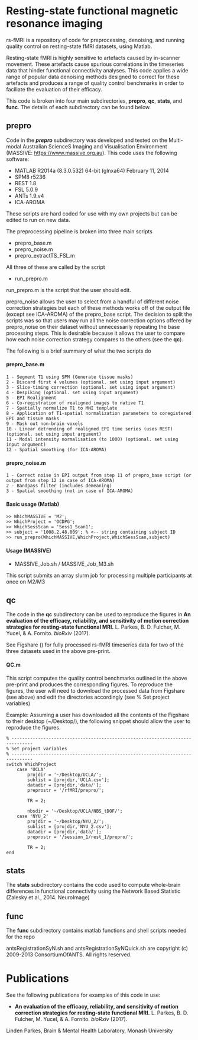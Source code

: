 # Resting-state functional magnetic resonance imaging
rs-fMRI is a repository of code for preprocessing, denoising, and running quality control on resting-state fMRI datasets, using Matlab.

Resting-state fMRI is highly sensitive to artefacts caused by in-scanner movement. These artefacts cause spurious correlations in the timeseries data that hinder functional connectivity analyses. This code applies a wide range of popular data denoising methods designed to correct for these artefacts and produces a range of quality control benchmarks in order to faciliate the evaluation of their efficacy.

This code is broken into four main subdirectories, **prepro**, **qc**, **stats**, and **func**. 
The details of each subdirectory can be found below.

## prepro

Code in the ***prepro*** subdirectory was developed and tested on the Multi-modal Australian ScienceS Imaging and Visualisation Environment (MASSIVE: https://www.massive.org.au).
This code uses the following software:
- MATLAB R2014a (8.3.0.532) 64-bit (glnxa64) February 11, 2014
- SPM8 r5236
- REST 1.8
- FSL 5.0.9
- ANTs 1.9.v4
- ICA-AROMA

These scripts are hard coded for use with my own projects but can be edited to run on new data.

The preprocessing pipeline is broken into three main scripts
- prepro_base.m
- prepro_noise.m
- prepro_extractTS_FSL.m

All three of these are called by the script
- run_prepro.m

run_prepro.m is the script that the user should edit.

prepro_noise allows the user to select from a handful of different noise correction
strategies but each of these methods works off of the output file (except see ICA-AROMA) of the prepro_base script.
The decision to split the scripts was so that users may run all the noise correction options offered
by prepro_noise on their dataset without unnecessarily repeating the base processing steps.
This is desirable because it allows the user to compare how each noise correction strategy compares to the others (see the **qc**).

The following is a brief summary of what the two scripts do

#### prepro_base.m
	1 - Segment T1 using SPM (Generate tissue masks)
	2 - Discard first 4 volumes (optional. set using input argument)
	3 - Slice-timing correction (optional. set using input argument)
	4 - Despiking (optional. set using input argument)
	5 - EPI Realignment
	6 - Co-registration of realigned images to native T1
	7 - Spatially normalize T1 to MNI template
	8 - Application of T1-spatial normalization parameters to coregistered EPI and tissue masks
	9 - Mask out non-brain voxels
	10 - Linear detrending of realigned EPI time series (uses REST) (optional. set using input argument)
	11 - Modal intensity normalisation (to 1000) (optional. set using input argument)
	12 - Spatial smoothing (for ICA-AROMA)

#### prepro_noise.m
	1 - Correct noise in EPI output from step 11 of prepro_base script (or output from step 12 in case of ICA-AROMA)
	2 - Bandpass filter (includes demeaning)
	3 - Spatial smoothing (not in case of ICA-AROMA)	
	
#### Basic usage (Matlab)
	>> WhichMASSIVE = 'M2';
	>> WhichProject = 'OCDPG';
	>> WhichSessScan = 'Sess1_Scan1';
	>> subject = '1008.2.48.009'; % <-- string containing subject ID
	>> run_prepro(WhichMASSIVE,WhichProject,WhichSessScan,subject)

#### Usage (MASSIVE)
- MASSIVE_Job.sh / MASSIVE_Job_M3.sh

This script submits an array slurm job for processing multiple participants at once on M2/M3

## qc

The code in the **qc** subdirectory can be used to reproduce the figures in **An evaluation of the efficacy, reliability, and sensitivity of motion correction strategies for resting-state functional MRI.** L. Parkes, B. D. Fulcher, M. Yucel, & A. Fornito. *bioRxiv* (2017).

See Figshare () for fully processed rs-fMRI timeseries data for two of the three datasets used in the above pre-print.

#### QC.m

This script computes the quality control benchmarks outlined in the above pre-print and produces the corresponding figures.
To reproduce the figures, the user will need to download the processed data from Figshare (see above) and edit the directories accordingly (see % Set project variables)

Example:
Assuming a user has downloaded all the contents of the Figshare to their desktop (~/Desktop/), the following snippet should allow the user to reproduce the figures.

	% ------------------------------------------------------------------------------
	% Set project variables
	% ------------------------------------------------------------------------------
	switch WhichProject
		case 'UCLA'
			projdir = '~/Desktop/UCLA/';
			sublist = [projdir,'UCLA.csv'];
			datadir = [projdir,'data/'];
			preprostr = '/rfMRI/prepro/';

			TR = 2;

			nbsdir = '~/Desktop/UCLA/NBS_tDOF/';
		case 'NYU_2'
			projdir = '~/Desktop/NYU_2/';
			sublist = [projdir,'NYU_2.csv'];
			datadir = [projdir,'data/'];
			preprostr = '/session_1/rest_1/prepro/';
		
			TR = 2;
	end

## stats

The **stats** subdirectory contains the code used to compute whole-brain differences in functional connectivity using the Network Based Statistic (Zalesky et al., 2014. NeuroImage)

## func

The **func** subdirectory contains matlab functions and shell scripts needed for the repo

antsRegistrationSyN.sh and antsRegistrationSyNQuick.sh are copyright (c) 2009-2013 ConsortiumOfANTS. All rights reserved.

# Publications
See the following publications for examples of this code in use:
- **An evaluation of the efficacy, reliability, and sensitivity of motion correction strategies for resting-state functional MRI.** L. Parkes, B. D. Fulcher, M. Yucel, & A. Fornito. *bioRxiv* (2017).

Linden Parkes, Brain & Mental Health Laboratory, Monash University